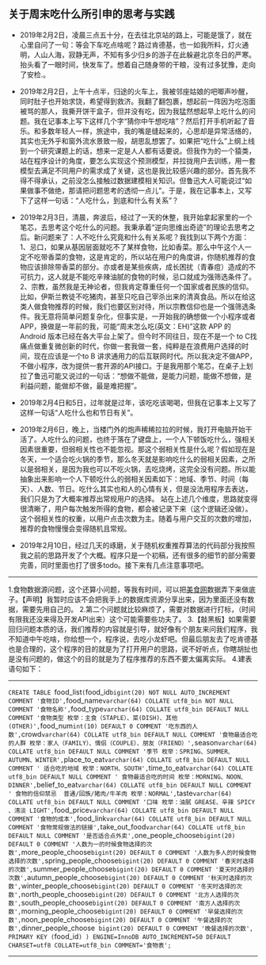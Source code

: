 ## 关于周末吃什么所引申的思考与实践
* 2019年2月2日，凌晨三点五十分，在去往北京站的路上，可能是饿了，就在心里自问了一句：等会下车吃点啥呢？路过肯德基，也一如我所料，灯火通明，人山人海，寂静无声，不知有多少归乡的游子在此躲避北京冬日的严寒。抬头看了一眼时间，快发车了。想着自己随身带的干粮，没有过多犹豫，走向了安检.。

* 2019年2月2日，上午十点半，归途的火车上，我被邻座姑娘的吧唧声吵醒，同时肚子也开始求饶，希望得到救济。我翻了翻包裹，想起前一阵因为吃泡面被骂的那人，我撕开饼干盒子，但并没有吃，因为我猛然想起早上吃什么的问题。我在记事本上写下这样几个字“猜你中午想吃啥”？然后打开手机听起了音乐。和多数年轻人一样，旅途中，我的嘴是缝起来的，心思却是异常活络的，其实也无外乎和窗外流水景致一般，胡思乱想罢了。如果把“吃什么”上纲上线到一个研究课题上的话，想来一定是人人都有话要说。但我作为的一个猿类，站在程序设计的角度，要怎么实现这个预测模型，并拉拢用户去训练，用一套模型去满足不同用户的需求成了关键，这也是我比较感兴趣的部分。首先我不得不得承认，之前没怎么接触过数据建模相关知识。但鲁迅大人可能说过“如果做事不做绝，那请把问题思考的透彻一点儿”。于是，我在记事本上，又写下了这样一句话：“人吃什么，到底和什么有关系”？

* 2019年2月3日，清晨，奔波后，经过了一天的休整，我开始拿起家里的一个笔芯，去思考这个吃什么的问题。我秉承着“逆向思维出奇迹”的理论去思考之后。新问题来了：人不吃什么究竟和什么有关系呢？我找到以下两个方面：1、忌口，如果从基因层面就吃不了某样食物，比如香菜。那么中午这个人一定不吃带香菜的食物，这是肯定的，所以站在用户的角度讲，你随机推荐的食物应该排除带香菜的部分。亦或者是某些疾病，成长困扰（青春痘）造成的不可抗力，这人就是不能吃辛辣油腻的食物的时候，忌口就成为强筛选条件了。2、宗教，虽然我是无神论者，但我肯定尊重任何一个国家或者民族的信仰。比如，伊斯兰教徒不吃猪肉，甚至只吃自己宰杀出来的清真食品。所以在给这类人做食物推荐的时候，我们也要区别对待，所以宗教信仰也是一个强筛选条件。我无意将简单问题复杂化，但事实是，一开始我的确想做一个小程序或者 APP，换做是一年前的我，可能“周末怎么吃(英文：EH)”这款 APP 的 Android 版本已经在各大平台上架了。但今时不同往日，现在不是一个 to C找痛点做重复微创新的时代，你做一套我做一套，纯粹是在浪费用户选择的时间，现在应该是一个to B 讲求通用力的后互联网时代。所以我决定不做APP，不做小程序，改为提供一套开源的API接口。于是我用那个笔芯，在桌子上划拉了鲁迅可能又说过的一句话：“想做不能做，是能力问题，能做不想做，是利益问题，能做却不做，最是难把握”。

* 2019年2月4日和5日，过年就是过年，该吃吃该喝喝，但我在记事本上又写了这样一句话“人吃什么也和节日有关”。

* 2019年2月6日，晚上，当楼门外的炮声稀稀拉拉的时候，我打开电脑开始干活了。人吃什么的问题，也终于落在了键盘上，一个人下顿饭吃什么，强相关因素很重要，但弱相关性也不能忽视。那这个弱相关性是什么呢？假如现在是冬天，一个适合吃火锅的季节，那么冬天就是影响吃什么的弱相关因素，之所以是弱相关，是因为我也可以不吃火锅，去吃烧烤，这完全没有问题。所以能抽象出来影响一个人下顿吃什么的弱相关因素如下：地域、季节、时间（每天）、人数、节日。吃什么其实也和人的心情有关，但是没法用程序去表达，我们只是为了大概率推荐出常规用户的选择。 站在上述几个维度，思路就变得很清晰了，用户每次触发所得的食物，都会被记录下来（这个逻辑还没做）。这个弱相关性的权重，以用户点击次数为主。随着与用户交互的次数的增加，推荐的食物慢慢会变得随机且常规。

* 2019年2月10日，经过几天的琢磨，关于随机权重推荐算法的代码部分我按照我之前的思路开发了个大概。程序只是一个初稿，还有很多的细节的部分需要完善，同时里面也打了很多todo。接下来有几点注意事项吧。


***
1.食物数据源问题，这个还算小问题，等我有时间，可以把[美食网](https://www.xiangha.com/caipu/z-jiachangcai/)数据弄下来做底子。【声明】我暂时应该不会把我手上的数据库资源分享出来，因为里面还没有数据，需要先用自己的。
2.第二个问题就比较麻烦了，需要对数据进行打标，（时间有限我还没来得及开发API出来）这个可能需要些功夫了。
3.【敲黑板】如果需要回归问题本质的话，我们推荐的内容就是引导，就好像有个朋友来问我们程序，我不知道中午吃啥，你给想一个，程序说，去吃小龙虾吧。但最后朋友去了吃肯德基也是合理的，这个程序的目的就是为了打开用户的思路，说不好听点，你瞎胡扯也是没有问题的，做这个的目的就是为了程序推荐的东西不要太偏离实际。
4.建表语句如下： 

***

`CREATE TABLE `food_list` (
  `food_id` bigint(20) NOT NULL AUTO_INCREMENT COMMENT '食物ID',
  `food_name` varchar(64) COLLATE utf8_bin NOT NULL COMMENT '食物名称',
  `food_type` varchar(64) COLLATE utf8_bin DEFAULT NULL COMMENT '食物类型 枚举：主食（STAPLE）、菜(DISH)、其他(OTHER)',
  `food_num` int(10) DEFAULT 0 COMMENT '吃东西的人数',
  `crowd` varchar(64) COLLATE utf8_bin DEFAULT NULL COMMENT '食物最适合吃的人群 枚举：家人（FAMILY）、情侣（COUPLE）、朋友（FRIEND）',
  `season` varchar(64) COLLATE utf8_bin DEFAULT NULL COMMENT '季节 枚举：SPRING、SUMMER、AUTUMN、WINTER',
  `place_to_eat` varchar(64) COLLATE utf8_bin DEFAULT NULL COMMENT ' 适合吃的地域 枚举：NORTH、SOUTH',
  `time_to_eat` varchar(64) COLLATE utf8_bin DEFAULT NULL COMMENT ' 食物最适合吃的时间 枚举：MORNING、NOON、DINNER',
  `belief_to_eat` varchar(64) COLLATE utf8_bin DEFAULT NULL COMMENT ' 食物的信仰禁忌  普通/回族/猪肉/牛羊肉 枚举：NORMAL',
  `taste` varchar(64) COLLATE utf8_bin DEFAULT NULL COMMENT '口味 枚举：油腻 GREASE、辛辣 SPICY 、清淡 LIGHT',
  `food_price` varchar(64) COLLATE utf8_bin DEFAULT NULL COMMENT '食物的成本',
  `food_link` varchar(64) COLLATE utf8_bin DEFAULT NULL COMMENT '食物常规做法的链接',
  `take_out_food` varchar(64) COLLATE utf8_bin DEFAULT NULL COMMENT '是否适合点外卖',
  `one_people_choose` bigint(20) DEFAULT 0 COMMENT '人数为一的时候食物选择的次数',
  `more_people_choose` bigint(20) DEFAULT 0 COMMENT '人数为多人的时候食物选择的次数',
  `spring_people_choose` bigint(20) DEFAULT 0 COMMENT '春天时选择的次数',
  `summer_people_choose` bigint(20) DEFAULT 0 COMMENT '夏天时选择的次数',
  `autumn_people_choose` bigint(20) DEFAULT 0 COMMENT '秋天时选择的次数',
  `winter_people_choose` bigint(20) DEFAULT 0 COMMENT '冬天时选择的次数',
  `north_people_choose` bigint(20) DEFAULT 0 COMMENT '北方人选择的次数',
  `south_people_choose` bigint(20) DEFAULT 0 COMMENT '南方人选择的次数',
  `morning_people_choose` bigint(20) DEFAULT 0 COMMENT '早餐选择的次数',
  `noon_people_choose` bigint(20) DEFAULT 0 COMMENT '午餐选择的次数',
  `dinner_people_choose` bigint(20) DEFAULT 0 COMMENT '晚餐选择的次数',
  PRIMARY KEY (`food_id`)
) ENGINE=InnoDB AUTO_INCREMENT=50 DEFAULT CHARSET=utf8 COLLATE=utf8_bin COMMENT='食物表';`

***

